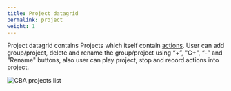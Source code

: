 ```yaml
---
title: Project datagrid
permalink: project
weight: 1
---
```


Project datagrid contains Projects which itself contain [actions](/actions-grid). User can add group/project, delete and rename the group/project using “+”, "G+", “-” and "Rename" buttons, also user can play project, stop and record actions into project. 

![CBA projects list](/images/extension/projects.jpg)
